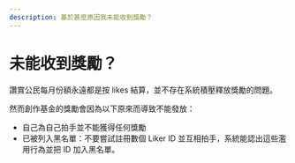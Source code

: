 ```yaml
---
description: 基於甚麼原因我未能收到獎勵？
---
```


# 未能收到獎勵？

讚賞公民每月份額永遠都是按 likes 結算，並不存在系統積壓釋放獎勵的問題。

然而創作基金的獎勵會因為以下原來而導致不能發放：

* 自己為自己拍手並不能獲得任何獎勵
* 已被列入黑名單：不要嘗試註冊數個 Liker ID 並互相拍手，系統能認出這些濫用行為並把 ID 加入黑名單。

